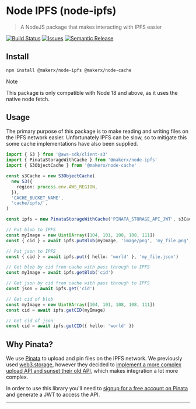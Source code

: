 # Node IPFS (node-ipfs)

> A NodeJS package that makes interacting with IPFS easier

[![Build Status][build-img]][build-url]
[![Issues][issues-img]][issues-url]
[![Semantic Release][semantic-release-img]][semantic-release-url]

## Install

```bash
npm install @makerx/node-ipfs @makerx/node-cache
```

> [!NOTE]
> This package is only compatible with Node 18 and above, as it uses the native node fetch.

## Usage

The primary purpose of this package is to make reading and writing files on the IPFS network easier. Unfortunately IPFS can be slow, so to mitigate this some cache implementations have also been supplied.

```typescript
import { S3 } from '@aws-sdk/client-s3'
import { PinataStorageWithCache } from '@makerx/node-ipfs'
import { S3ObjectCache } from '@makerx/node-cache'

const s3Cache = new S3ObjectCache(
  new S3({
    region: process.env.AWS_REGION,
  }),
  'CACHE_BUCKET_NAME',
  'cache/ipfs/',
)

const ipfs = new PinataStorageWithCache('PINATA_STORAGE_API_JWT', s3Cache)

// Put blob to IPFS
const myImage = new Uint8Array([104, 101, 108, 108, 111])
const { cid } = await ipfs.putBlob(myImage, 'image/png', 'my_file.png')

// Put json to IPFS
const { cid } = await ipfs.put({ hello: 'world' }, 'my_file.json')

// Get blob by cid from cache with pass through to IPFS
const myImage = await ipfs.getBlob('cid')

// Get json by cid from cache with pass through to IPFS
const json = await ipfs.get('cid')

// Get cid of blob
const myImage = new Uint8Array([104, 101, 108, 108, 111])
const cid = await ipfs.getCID(myImage)

// Get cid of json
const cid = await ipfs.getCID({ hello: 'world' })
```

## Why Pinata?

We use [Pinata](https://www.pinata.cloud/) to upload and pin files on the IPFS network. We previously used [web3.storage](https://web3.storage/), however they decided to [implement a more complex upload API and sunset their old API](https://blog.web3.storage/posts/the-data-layer-is-here-with-the-new-web3-storage), which makes integration a lot more complex.

In order to use this library you'll need to [signup for a free account on Pinata](https://app.pinata.cloud/register) and generate a JWT to access the API.

---

[build-img]: https://github.com/MakerXStudio/node-ipfs/actions/workflows/release.yaml/badge.svg
[build-url]: https://github.com/MakerXStudio/node-ipfs/actions/workflows/release.yaml
[issues-img]: https://img.shields.io/github/issues/MakerXStudio/node-ipfs
[issues-url]: https://github.com/MakerXStudio/node-ipfs/issues
[semantic-release-img]: https://img.shields.io/badge/%20%20%F0%9F%93%A6%F0%9F%9A%80-semantic--release-e10079.svg
[semantic-release-url]: https://github.com/semantic-release/semantic-release
